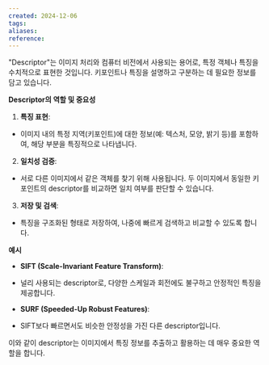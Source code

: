 ```yaml
---
created: 2024-12-06
tags: 
aliases: 
reference:
---
```

"Descriptor"는 이미지 처리와 컴퓨터 비전에서 사용되는 용어로, 특정 객체나 특징을 수치적으로 표현한 것입니다. 키포인트나 특징을 설명하고 구분하는 데 필요한 정보를 담고 있습니다.

**Descriptor의 역할 및 중요성**

1. **특징 표현**:

- 이미지 내의 특정 지역(키포인트)에 대한 정보(예: 텍스처, 모양, 밝기 등)를 포함하여, 해당 부분을 특징적으로 나타냅니다.

2. **일치성 검증**:

- 서로 다른 이미지에서 같은 객체를 찾기 위해 사용됩니다. 두 이미지에서 동일한 키포인트의 descriptor를 비교하면 일치 여부를 판단할 수 있습니다.

3. **저장 및 검색**:

- 특징을 구조화된 형태로 저장하여, 나중에 빠르게 검색하고 비교할 수 있도록 합니다.

**예시**

- **SIFT (Scale-Invariant Feature Transform)**:

- 널리 사용되는 descriptor로, 다양한 스케일과 회전에도 불구하고 안정적인 특징을 제공합니다.

- **SURF (Speeded-Up Robust Features)**:

- SIFT보다 빠르면서도 비슷한 안정성을 가진 다른 descriptor입니다.

이와 같이 descriptor는 이미지에서 특징 정보를 추출하고 활용하는 데 매우 중요한 역할을 합니다.